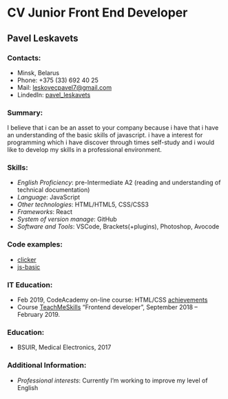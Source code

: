 # CV Junior Front End Developer      

## Pavel Leskavets      

### Contacts:  
+ Minsk, Belarus
+ Phone: +375 (33) 692 40 25
+ Mail: [leskovecpavel7@gmail.com](leskovecpavel7@gmail.com)
+ LindedIn: [pavel_leskavets](https://www.linkedin.com/in/павел-лесковец-9465bb170/) 
### Summary:  
I believe that i can be an asset to your company because i have  that i have an understanding of the basic skills of javascript. i have a interest for programming which i have  discover  through times self-study and i would like to develop my skills in a professional environment. 
### Skills:  
+ *English Proficiency*: pre-Intermediate A2 (reading and understanding of technical documentation)
+ *Language*: JavaScript 
+ *Other technologies*: HTML/HTML5, CSS/CSS3 
+ *Frameworks*: React 
+ *System of version manage*: GitHub 
+ *Software and Tools*: VSCode, Brackets(+plugins), Photoshop, Avocode 
### Code examples:  
+ [clicker](https://github.com/pavel-leskavets/react-app)
+ [js-basic](https://github.com/pavel-leskavets/forAlex) 
### IT Education: 
+ Feb 2019, CodeAcademy on-line course:
HTML/CSS [achievements](https://www.codecademy.com/users/leskovecpavel71814545103/achievements)
+ Course [TeachMeSkills](https://teachmeskills.by/full-fe-40?utm_source=google&utm_medium=cpc&utm_campaign=S%20%7C%20JavaScript%20%7C%20Базовый&utm_term=%2Bкурсы%20%2Bjavascript%20в%20%2Bминске&gclid=EAIaIQobChMIipXyjoWx3AIVxU0YCh1EOQ9lEAAYASAAEgKtuvD_BwE) “Frontend developer”, September 2018 – February 2019. 
### Education:
+ BSUIR, Medical Electronics, 2017 
### Additional Information:
+ *Professional interests*: Currently I’m working to improve my level of English   